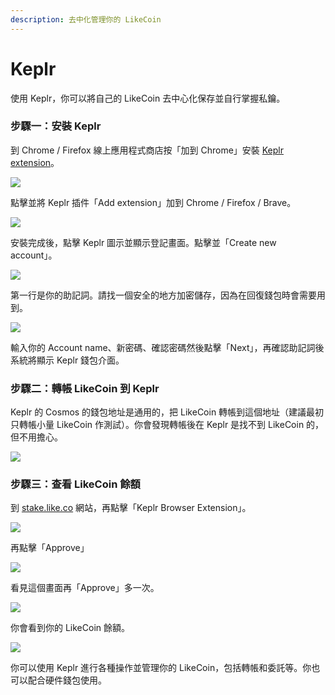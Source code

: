 ```yaml
---
description: 去中化管理你的 LikeCoin
---
```


# Keplr

使用 Keplr，你可以將自己的 LikeCoin 去中心化保存並自行掌握私鑰。

### 步驟一：安裝 Keplr

到 Chrome / Firefox 線上應用程式商店按「加到 Chrome」安裝 [Keplr extension](https://chrome.google.com/webstore/detail/keplr/dmkamcknogkgcdfhhbddcghachkejeap)。

![](../../.gitbook/assets/keplr01.png)

點擊並將 Keplr 插件「Add extension」加到 Chrome / Firefox / Brave。

![](../../.gitbook/assets/keplr02.png)

安裝完成後，點擊 Keplr 圖示並顯示登記畫面。點擊並「Create new account」。

![](../../.gitbook/assets/keplr03.png)

第一行是你的助記詞。請找一個安全的地方加密儲存，因為在回復錢包時會需要用到。

![](../../.gitbook/assets/keplr04.png)

輸入你的 Account name、新密碼、確認密碼然後點擊「Next」，再確認助記詞後系統將顯示 Keplr 錢包介面。

### 步驟二：轉帳 LikeCoin 到 Keplr

Keplr 的 Cosmos 的錢包地址是通用的，把 LikeCoin 轉帳到這個地址（建議最初只轉帳小量 LikeCoin 作測試）。你會發現轉帳後在 Keplr 是找不到 LikeCoin 的，但不用擔心。

![](../../.gitbook/assets/keplr05.png)

### 步驟三：查看 LikeCoin 餘額

到 [stake.like.co](http://stake.like.co/) 網站，再點擊「Keplr Browser Extension」。

![](../../.gitbook/assets/keplr06.png)

再點擊「Approve」

![](../../.gitbook/assets/keplr07.png)

看見這個畫面再「Approve」多一次。

![](../../.gitbook/assets/keplr08.png)

你會看到你的 LikeCoin 餘額。

![](../../.gitbook/assets/keplr09.png)

你可以使用 Keplr 進行各種操作並管理你的 LikeCoin，包括轉帳和委託等。你也可以配合硬件錢包使用。

